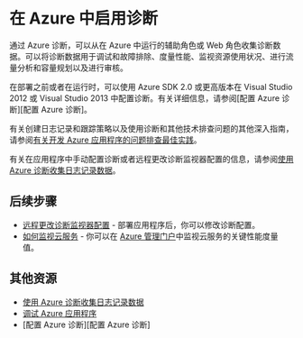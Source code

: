 <properties linkid="dev-net-commons-tasks-diagnostics" urlDisplayName="Diagnostics" pageTitle="How to use diagnostics (.NET) - Azure feature guide" metaKeywords="Azure diagnostics monitoring,logs crash dumps C#" description="Learn how to use diagnostic data in Azure for debugging, measuring performance, monitoring, traffic analysis, and more." metaCanonical="" services="cloud-services" documentationCenter=".NET" title="Enabling Diagnostics in Azure" authors="ryanwi" solutions="" manager="" editor="" />

# 在 Azure 中启用诊断

通过 Azure 诊断，可以从在 Azure 中运行的辅助角色或 Web 角色收集诊断数据。可以将诊断数据用于调试和故障排除、度量性能、监视资源使用状况、进行流量分析和容量规划以及进行审核。

在部署之前或者在运行时，可以使用 Azure SDK 2.0 或更高版本在 Visual Studio 2012 或 Visual Studio 2013 中配置诊断。有关详细信息，请参阅[配置 Azure 诊断][配置 Azure 诊断]。

有关创建日志记录和跟踪策略以及使用诊断和其他技术排查问题的其他深入指南，请参阅[有关开发 Azure 应用程序的问题排查最佳实践][有关开发 Azure 应用程序的问题排查最佳实践]。

有关在应用程序中手动配置诊断或者远程更改诊断监视器配置的信息，请参阅[使用 Azure 诊断收集日志记录数据][使用 Azure 诊断收集日志记录数据]。

## 后续步骤

-   [远程更改诊断监视器配置][远程更改诊断监视器配置] - 部署应用程序后，你可以修改诊断配置。
-   [如何监视云服务][如何监视云服务] - 你可以在 [Azure 管理门户][Azure 管理门户]中监视云服务的关键性能度量值。

## 其他资源

-   [使用 Azure 诊断收集日志记录数据][使用 Azure 诊断收集日志记录数据]
-   [调试 Azure 应用程序][调试 Azure 应用程序]
-   [配置 Azure 诊断][配置 Azure 诊断]

  [配置Azure诊断]: http://msdn.microsoft.com/zh-cn/library/windowsazure/dn186185.aspx
  [有关开发 Azure 应用程序的问题排查最佳实践]: http://msdn.microsoft.com/zh-cn/library/windowsazure/hh771389.aspx
  [使用 Azure 诊断收集日志记录数据]: http://msdn.microsoft.com/zh-cn/library/windowsazure/gg433048.aspx
  [远程更改诊断监视器配置]: http://msdn.microsoft.com/zh-cn/library/windowsazure/gg432992.aspx
  [如何监视云服务]: ../cloud-services-how-to-monitor/
  [Azure 管理门户]: http://manage.windowsazure.cn
  [调试 Azure 应用程序]: http://msdn.microsoft.com/zh-cn/library/windowsazure/ee405479.aspx
